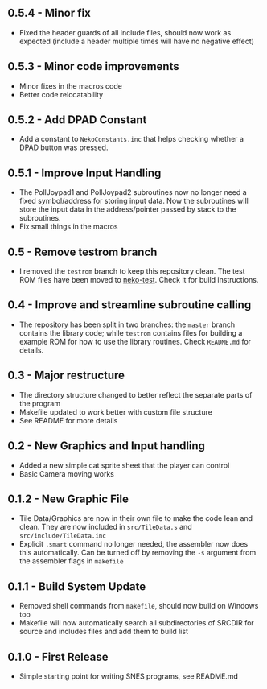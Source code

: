 ## 0.5.4 - Minor fix
* Fixed the header guards of all include files, should now work as expected (include a header multiple times will have no negative effect)

## 0.5.3 - Minor code improvements
* Minor fixes in the macros code
* Better code relocatability

## 0.5.2 - Add DPAD Constant
* Add a constant to `NekoConstants.inc` that helps checking whether a DPAD button was pressed.

## 0.5.1 - Improve Input Handling
* The PollJoypad1 and PollJoypad2 subroutines now no longer need a fixed symbol/address for storing input data. Now the subroutines will store the input data in the address/pointer passed by stack to the subroutines.
* Fix small things in the macros

## 0.5 - Remove testrom branch
* I removed the `testrom` branch to keep this repository clean. The test ROM files have been moved to [neko-test](https://github.com/georgjz/neko-test). Check it for build instructions.

## 0.4 - Improve and streamline subroutine calling
* The repository has been split in two branches: the `master` branch contains the library code; while `testrom` contains files for building a example ROM for how to use the library routines. Check `README.md` for details.

## 0.3 - Major restructure
* The directory structure changed to better reflect the separate parts of the
program
* Makefile updated to work better with custom file structure
* See README for more details

## 0.2 - New Graphics and Input handling
* Added a new simple cat sprite sheet that the player can control
* Basic Camera moving works

## 0.1.2 - New Graphic File
* Tile Data/Graphics are now in their own file to make the code lean and
clean. They are now included in `src/TileData.s` and `src/include/TileData.inc`
* Explicit `.smart` command no longer needed, the assembler now does this
automatically. Can be turned off by removing the `-s` argument from the
assembler flags in `makefile`

## 0.1.1 - Build System Update
* Removed shell commands from `makefile`, should now build on Windows too
* Makefile will now automatically search all subdirectories of SRCDIR for
source and includes files and add them to build list

## 0.1.0 - First Release
* Simple starting point for writing SNES programs, see README.md
